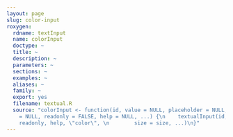 ```yaml
---
layout: page
slug: color-input
roxygen:
  rdname: textInput
  name: colorInput
  doctype: ~
  title: ~
  description: ~
  parameters: ~
  sections: ~
  examples: ~
  aliases: ~
  family: ~
  export: yes
  filename: textual.R
  source: "colorInput <- function(id, value = NULL, placeholder = NULL, \n    size
    = NULL, readonly = FALSE, help = NULL, ...) {\n    textualInput(id, value, placeholder,
    readonly, help, \"color\", \n        size = size, ...)\n}"
---
```

